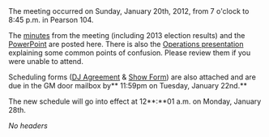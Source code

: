  

The meeting occurred on Sunday, January 20th, 2012, from 7 o'clock to 8:45 p.m. in Pearson 104.

The [minutes](https://wiki.wmfo.org/@api/deki/files/458/=StaffMeetingMinutes-1202013.pdf "StaffMeetingMinutes-1202013.pdf") from the meeting (including 2013 election results) and the [PowerPoint](https://wiki.wmfo.org/@api/deki/files/460/=WMFO_Spring_Staff_Meeting_PPT.pdf "WMFO Spring Staff Meeting PPT.pdf") are posted here. There is also the [Operations presentation](https://wiki.wmfo.org/@api/deki/files/461/=OpsPresentationJan13.pdf "https://wiki.wmfo.org/@api/deki/files/461/=OpsPresentationJan13.pdf") explaining some common points of confusion. Please review them if you were unable to attend.

Scheduling forms ([DJ Agreement](https://wiki.wmfo.org/@api/deki/files/435/=WMFO_DJ_Agreement_Form_FALL12.pdf "WMFO DJ Agreement Form_FALL12.pdf") & [Show Form](https://wiki.wmfo.org/@api/deki/files/436/=WMFO_Show_Scheduling_Form_FA12.pdf "WMFO Show Scheduling Form_FA12.pdf")) are also attached and are due in the GM door mailbox by** 11:59pm on Tuesday, January 22nd.**

The new schedule will go into effect at 12**:**01 a.m. on Monday, January 28th.

*No headers*
